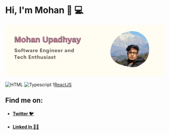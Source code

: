 # Hi, I'm Mohan 👋 💻

<img src="./uploads/github_mohan.png" alt="mohan intro banner">

![HTML](https://img.shields.io/badge/HTML-HTML-yellowgreen)
![Typescript](https://img.shields.io/badge/Typescript-Typescript-blue)
1[ReactJS](https://img.shields.io/badge/ReactJS-React-blue)

## Find me on:

- #### [Twitter 🐦](https://twitter.com/mhnpd)
- #### [Linked In 👨‍💻](https://linkedin.com/in/mhnpd)

